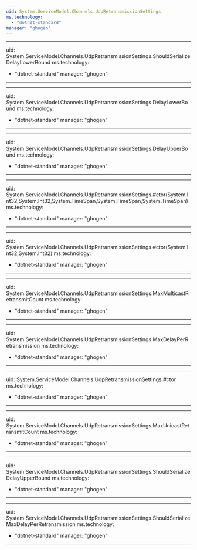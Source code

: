 ```yaml
---
uid: System.ServiceModel.Channels.UdpRetransmissionSettings
ms.technology: 
  - "dotnet-standard"
manager: "ghogen"
---
```


---
uid: System.ServiceModel.Channels.UdpRetransmissionSettings.ShouldSerializeDelayLowerBound
ms.technology: 
  - "dotnet-standard"
manager: "ghogen"
---

---
uid: System.ServiceModel.Channels.UdpRetransmissionSettings.DelayLowerBound
ms.technology: 
  - "dotnet-standard"
manager: "ghogen"
---

---
uid: System.ServiceModel.Channels.UdpRetransmissionSettings.DelayUpperBound
ms.technology: 
  - "dotnet-standard"
manager: "ghogen"
---

---
uid: System.ServiceModel.Channels.UdpRetransmissionSettings.#ctor(System.Int32,System.Int32,System.TimeSpan,System.TimeSpan,System.TimeSpan)
ms.technology: 
  - "dotnet-standard"
manager: "ghogen"
---

---
uid: System.ServiceModel.Channels.UdpRetransmissionSettings.#ctor(System.Int32,System.Int32)
ms.technology: 
  - "dotnet-standard"
manager: "ghogen"
---

---
uid: System.ServiceModel.Channels.UdpRetransmissionSettings.MaxMulticastRetransmitCount
ms.technology: 
  - "dotnet-standard"
manager: "ghogen"
---

---
uid: System.ServiceModel.Channels.UdpRetransmissionSettings.MaxDelayPerRetransmission
ms.technology: 
  - "dotnet-standard"
manager: "ghogen"
---

---
uid: System.ServiceModel.Channels.UdpRetransmissionSettings.#ctor
ms.technology: 
  - "dotnet-standard"
manager: "ghogen"
---

---
uid: System.ServiceModel.Channels.UdpRetransmissionSettings.MaxUnicastRetransmitCount
ms.technology: 
  - "dotnet-standard"
manager: "ghogen"
---

---
uid: System.ServiceModel.Channels.UdpRetransmissionSettings.ShouldSerializeDelayUpperBound
ms.technology: 
  - "dotnet-standard"
manager: "ghogen"
---

---
uid: System.ServiceModel.Channels.UdpRetransmissionSettings.ShouldSerializeMaxDelayPerRetransmission
ms.technology: 
  - "dotnet-standard"
manager: "ghogen"
---

